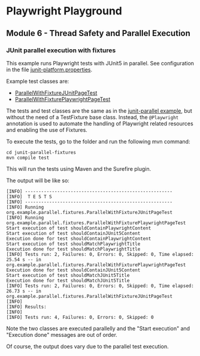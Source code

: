 # Playwright Playground
## Module 6 - Thread Safety and Parallel Execution
### JUnit parallel execution with fixtures
This example runs Playwright tests with JUnit5 in parallel. See configuration in the file [junit-platform.properties](/junit-parallel-fixtures/src/test/resources/junit-platform.properties).

Example test classes are:
* [ParallelWithFixtureJUnitPageTest](/junit-parallel-fixtures/src/test/java/org/example/parallel/fixtures/ParallelWithFixtureJUnitPageTest.java)
* [ParallelWithFixturePlaywrightPageTest](/junit-parallel-fixtures/src/test/java/org/example/parallel/fixtures/ParallelWithFixturePlaywrightPageTest.java)

The tests and test classes are the same as in the [junit-parallel example](../junit-parallel/), but without the need of a TestFixture base class.
Instead, the `@Playwright` annotation is used to automate the handling of Playwright related resources and enabling the use of Fixtures.

To execute the tests, go to the folder and run the following mvn command:
```
cd junit-parallel-fixtures
mvn compile test
```

This will run the tests using Maven and the Surefire plugin.

The output will be like so:
```
[INFO] -------------------------------------------------------
[INFO]  T E S T S
[INFO] -------------------------------------------------------
[INFO] Running org.example.parallel.fixtures.ParallelWithFixtureJUnitPageTest
[INFO] Running org.example.parallel.fixtures.ParallelWithFixturePlaywrightPageTest
Start execution of test shouldContainPlaywrightContent
Start execution of test shouldContainJUnit5Content
Execution done for test shouldContainPlaywrightContent
Start execution of test shouldMatchPlaywrightTitle
Execution done for test shouldMatchPlaywrightTitle
[INFO] Tests run: 2, Failures: 0, Errors: 0, Skipped: 0, Time elapsed: 25.54 s -- in org.example.parallel.fixtures.ParallelWithFixturePlaywrightPageTest
Execution done for test shouldContainJUnit5Content
Start execution of test shouldMatchJUnit5Title
Execution done for test shouldMatchJUnit5Title
[INFO] Tests run: 2, Failures: 0, Errors: 0, Skipped: 0, Time elapsed: 26.73 s -- in org.example.parallel.fixtures.ParallelWithFixtureJUnitPageTest
[INFO] 
[INFO] Results:
[INFO]
[INFO] Tests run: 4, Failures: 0, Errors: 0, Skipped: 0
```

Note the two classes are executed parallelly and the "Start execution" and "Execution done" messages are out of order.

Of course, the output does vary due to the parallel test execution.